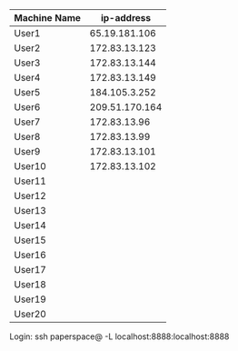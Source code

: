 Machine Name | ip-address 
-------------|-----------
User1 | 65.19.181.106
User2 | 172.83.13.123 
User3 | 172.83.13.144
User4 | 172.83.13.149
User5 | 184.105.3.252
User6 | 209.51.170.164
User7 | 172.83.13.96
User8 | 172.83.13.99
User9 | 172.83.13.101
User10 | 172.83.13.102
User11 | 
User12 | 
User13 | 
User14 | 
User15 | 
User16 | 
User17 | 
User18 | 
User19 | 
User20 | 

Login: ssh paperspace@<ipaddress> -L localhost:8888:localhost:8888


